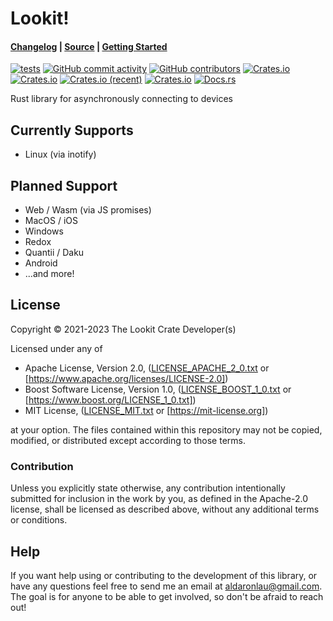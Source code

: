 # Lookit!

#### [Changelog] | [Source] | [Getting Started]

[![tests](https://github.com/ardaku/lookit/actions/workflows/ci.yml/badge.svg)](https://github.com/ardaku/lookit/actions/workflows/ci.yml)
[![GitHub commit activity](https://img.shields.io/github/commit-activity/y/ardaku/lookit)](https://github.com/ardaku/lookit/)
[![GitHub contributors](https://img.shields.io/github/contributors/ardaku/lookit)](https://github.com/ardaku/lookit/graphs/contributors)
[![Crates.io](https://img.shields.io/crates/v/lookit)](https://crates.io/crates/lookit)
[![Crates.io](https://img.shields.io/crates/d/lookit)](https://crates.io/crates/lookit)
[![Crates.io (recent)](https://img.shields.io/crates/dr/lookit)](https://crates.io/crates/lookit)
[![Crates.io](https://img.shields.io/crates/l/lookit)](https://github.com/ardaku/lookit/search?l=Text&q=license)
[![Docs.rs](https://docs.rs/lookit/badge.svg)](https://docs.rs/lookit)

Rust library for asynchronously connecting to devices

## Currently Supports
 - Linux (via inotify)
 
## Planned Support
 - Web / Wasm (via JS promises)
 - MacOS / iOS
 - Windows
 - Redox
 - Quantii / Daku
 - Android
 - ...and more!

## License
Copyright © 2021-2023 The Lookit Crate Developer(s)

Licensed under any of
 - Apache License, Version 2.0, ([LICENSE_APACHE_2_0.txt] or
   [https://www.apache.org/licenses/LICENSE-2.0])
 - Boost Software License, Version 1.0, ([LICENSE_BOOST_1_0.txt] or
   [https://www.boost.org/LICENSE_1_0.txt])
 - MIT License, ([LICENSE_MIT.txt] or [https://mit-license.org])

at your option.  The files contained within this repository may not be copied,
modified, or distributed except according to those terms. 

### Contribution
Unless you explicitly state otherwise, any contribution intentionally submitted
for inclusion in the work by you, as defined in the Apache-2.0 license, shall be
licensed as described above, without any additional terms or conditions.

## Help
If you want help using or contributing to the development of this library,
or have any questions feel free to send me an email at [aldaronlau@gmail.com].
The goal is for anyone to be able to get involved, so don't be afraid to reach
out!

[Changelog]: https://github.com/ardaku/lookit/blob/stable/CHANGELOG.md
[Source]: https://github.com/ardaku/lookit/
[Getting Started]: https://docs.rs/lookit#getting-started
[LICENSE_APACHE_2_0.txt]: https://github.com/ardaku/lookit/blob/stable/LICENSE_APACHE_2_0.txt
[https://www.apache.org/licenses/LICENSE-2.0]: https://www.apache.org/licenses/LICENSE-2.0
[LICENSE_BOOST_1_0.txt]: https://github.com/ardaku/lookit/blob/stable/LICENSE_BOOST_1_0.txt
[https://www.boost.org/LICENSE_1_0.txt]: https://www.boost.org/LICENSE_1_0.txt
[LICENSE_MIT.txt]: https://github.com/ardaku/lookit/blob/stable/LICENSE_MIT.txt
[https://mit-license.org]: https://mit-license.org
[aldaronlau@gmail.com]: mailto:aldaronlau@gmail.com
